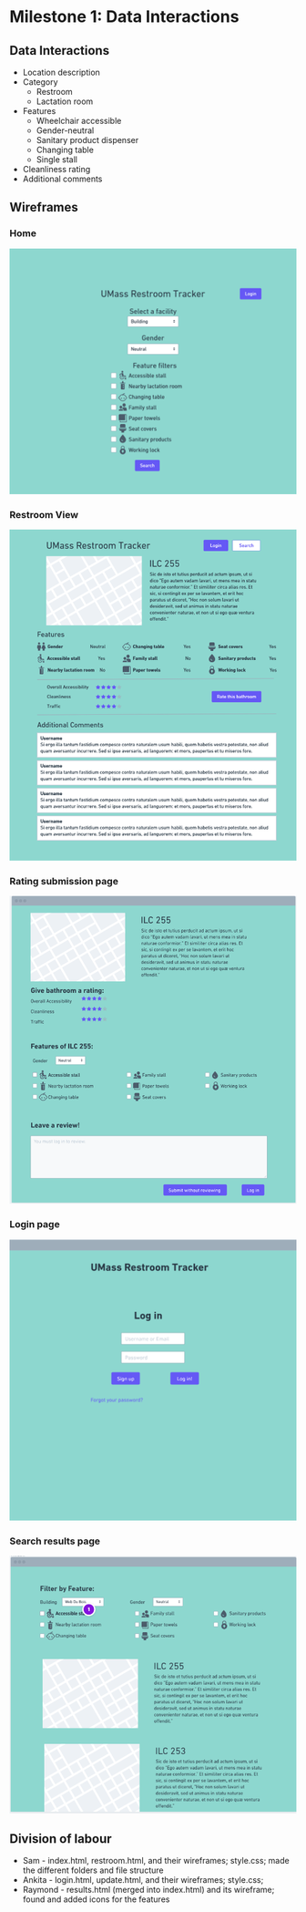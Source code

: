 # Milestone 1: Data Interactions

## Data Interactions
* Location description
* Category
    * Restroom
    * Lactation room
* Features
    * Wheelchair accessible
    * Gender-neutral
    * Sanitary product dispenser
    * Changing table
    * Single stall
* Cleanliness rating
* Additional comments

## Wireframes
### Home
![home page wireframe](wireframes/home.png)
### Restroom View
![restroom view wireframe](wireframes/restroom.png)
### Rating submission page
![rating submission wireframe](wireframes/rate-page.png)
### Login page
![login wireframe](wireframes/login.png)
### Search results page
![Search results wireframe](wireframes/searchResults.png)


## Division of labour
* Sam - index.html, restroom.html, and their wireframes; style.css; made the different folders and file structure
* Ankita - login.html, update.html, and their wireframes; style.css; 
* Raymond - results.html (merged into index.html) and its wireframe; found and added icons for the features